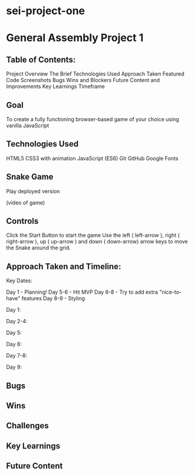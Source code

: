 # sei-project-one
# General Assembly Project 1

## Table of Contents:

Project Overview
  The Brief
  Technologies Used
  Approach Taken
Featured Code
Screenshots
Bugs
Wins and Blockers
Future Content and Improvements
Key Learnings
Timeframe

## Goal
To create a fully functioning browser-based game of your choice using vanilla JavaScript

## Technologies Used
HTML5 
CSS3 with animation
JavaScript (ES6)
Git
GitHub
Google Fonts

## Snake Game
Play deployed version

(video of game)

## Controls
Click the Start Button to start the game
Use the left ( left-arrow ), right ( right-arrow ), up ( up-arrow ) and down ( down-arrow) arrow keys to move the Snake around the grid.

## Approach Taken and Timeline:
Key Dates:

Day 1 - Planning!
Day 5-6 - Hit MVP
Day 6-8 - Try to add extra "nice-to-have" features
Day 8-9 - Styling

Day 1:

Day 2-4:

Day 5:

Day 6:

Day 7-8:

Day 9:


## Bugs

## Wins

## Challenges

## Key Learnings

## Future Content

